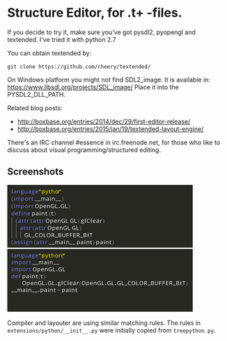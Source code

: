 # Structure Editor, for .t+ -files.

If you decide to try it, make sure you've got pysdl2, pyopengl and textended. I've tried it with python 2.7

You can obtain textended by:

    git clone https://github.com/cheery/textended/

On Windows platform you might not find SDL2_image. It is available in: https://www.libsdl.org/projects/SDL_image/ Place it into the PYSDL2_DLL_PATH.

Related blog posts: 

 * http://boxbase.org/entries/2014/dec/29/first-editor-release/
 * http://boxbase.org/entries/2015/jan/19/textended-layout-engine/

There's an IRC channel #essence in irc.freenode.net, for those who like to discuss about visual programming/structured editing.

## Screenshots

![python mode off](screenshots/python-mode-off.png)
![python mode on](screenshots/python-mode-on.png)

Compiler and layouter are using similar matching rules. The rules in `extensions/python/__init__.py` were initially copied from `treepython.py`.
